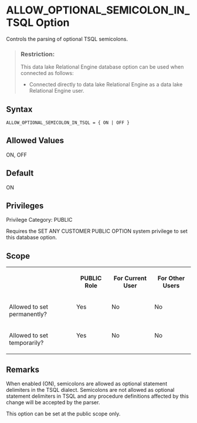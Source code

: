 <!-- loio0fe1a87371d7428b8eba1466ae8e4afa -->

# ALLOW\_OPTIONAL\_SEMICOLON\_IN\_TSQL Option

Controls the parsing of optional TSQL semicolons.



> ### Restriction:  
> This data lake Relational Engine database option can be used when connected as follows:
> 
> -   Connected directly to data lake Relational Engine as a data lake Relational Engine user.



<a name="loio0fe1a87371d7428b8eba1466ae8e4afa__section_u1n_l5b_qkb"/>

## Syntax

```
ALLOW_OPTIONAL_SEMICOLON_IN_TSQL = { ON | OFF }
```



<a name="loio0fe1a87371d7428b8eba1466ae8e4afa__section_kyr_psr_zqb"/>

## Allowed Values

ON, OFF



<a name="loio0fe1a87371d7428b8eba1466ae8e4afa__section_lyr_psr_zqb"/>

## Default

ON



<a name="loio0fe1a87371d7428b8eba1466ae8e4afa__section_k3c_gxb_3qb"/>

## Privileges

Privilege Category: PUBLIC

Requires the SET ANY CUSTOMER PUBLIC OPTION system privilege to set this database option.



<a name="loio0fe1a87371d7428b8eba1466ae8e4afa__section_dqn_kmn_hrb"/>

## Scope


<table>
<tr>
<th valign="top">

 



</th>
<th valign="top">

PUBLIC Role



</th>
<th valign="top">

For Current User



</th>
<th valign="top">

For Other Users



</th>
</tr>
<tr>
<td valign="top">

Allowed to set permanently?



</td>
<td valign="top">

Yes



</td>
<td valign="top">

No



</td>
<td valign="top">

No



</td>
</tr>
<tr>
<td valign="top">

Allowed to set temporarily?



</td>
<td valign="top">

Yes



</td>
<td valign="top">

No



</td>
<td valign="top">

No



</td>
</tr>
</table>



<a name="loio0fe1a87371d7428b8eba1466ae8e4afa__section_myr_psr_zqb"/>

## Remarks

When enabled \(ON\), semicolons are allowed as optional statement delimiters in the TSQL dialect. Semicolons are not allowed as optional statement delimiters in TSQL and any procedure definitions affected by this change will be accepted by the parser.

This option can be set at the public scope only.

